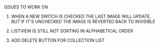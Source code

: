 ISSUES TO WORK ON

1. WHEN A NEW SWITCH IS CHECKED THE LAST IMAGE WILL UPDATE, 
BUT IF IT'S UNCHECKED THE IMAGE IS REVERTED BACK TO INVISIBLE

2. LISTVIEW IS STILL NOT SORTING IN ALPHABETICAL ORDER

3. ADD DELETE BUTTON FOR COLLECTION LIST


